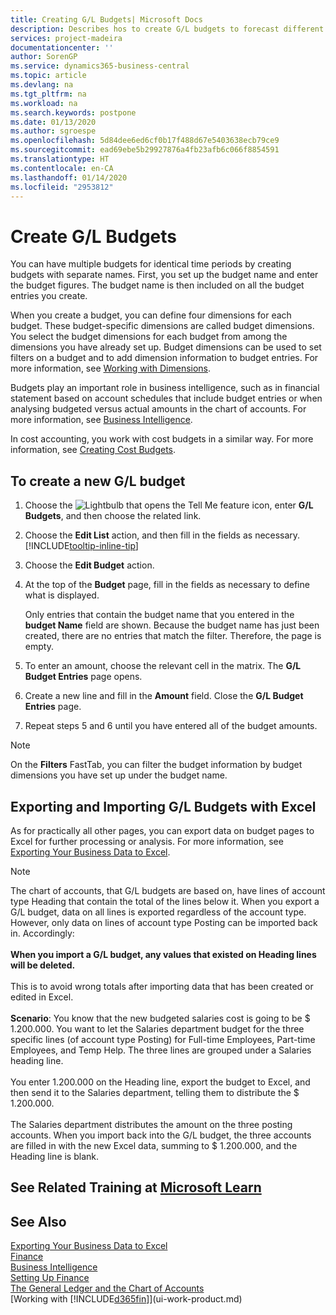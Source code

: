 ```yaml
---
title: Creating G/L Budgets| Microsoft Docs
description: Describes hos to create G/L budgets to forecast different financial activities and assign dimensions for business intelligence purposes.
services: project-madeira
documentationcenter: ''
author: SorenGP
ms.service: dynamics365-business-central
ms.topic: article
ms.devlang: na
ms.tgt_pltfrm: na
ms.workload: na
ms.search.keywords: postpone
ms.date: 01/13/2020
ms.author: sgroespe
ms.openlocfilehash: 5d84dee6ed6cf0b17f488d67e5403638ecb79ce9
ms.sourcegitcommit: ead69ebe5b29927876a4fb23afb6c066f8854591
ms.translationtype: HT
ms.contentlocale: en-CA
ms.lasthandoff: 01/14/2020
ms.locfileid: "2953812"
---
```

# <a name="create-gl-budgets"></a>Create G/L Budgets
You can have multiple budgets for identical time periods by creating budgets with separate names. First, you set up the budget name and enter the budget figures. The budget name is then included on all the budget entries you create.  

When you create a budget, you can define four dimensions for each budget. These budget-specific dimensions are called budget dimensions. You select the budget dimensions for each budget from among the dimensions you have already set up. Budget dimensions can be used to set filters on a budget and to add dimension information to budget entries. For more information, see [Working with Dimensions](finance-dimensions.md).

Budgets play an important role in business intelligence, such as in financial statement based on account schedules that include budget entries or when analysing budgeted versus actual amounts in the chart of accounts. For more information, see [Business Intelligence](bi.md).

In cost accounting, you work with cost budgets in a similar way. For more information, see [Creating Cost Budgets](finance-create-cost-budgets.md).    

## <a name="to-create-a-new-gl-budget"></a>To create a new G/L budget  
1. Choose the ![Lightbulb that opens the Tell Me feature](media/ui-search/search_small.png "Tell me what you want to do") icon, enter **G/L Budgets**, and then choose the related link.  
2. Choose the **Edit List** action, and then fill in the fields as necessary. [!INCLUDE[tooltip-inline-tip](includes/tooltip-inline-tip_md.md)]  
3. Choose the **Edit Budget** action.
4. At the top of the **Budget** page, fill in the fields as necessary to define what is displayed.  

    Only entries that contain the budget name that you entered in the **budget Name** field are shown. Because the budget name has just been created, there are no entries that match the filter. Therefore, the page is empty.  
5. To enter an amount, choose the relevant cell in the matrix. The **G/L Budget Entries** page opens.  
6. Create a new line and fill in the **Amount** field. Close the **G/L Budget Entries** page.  
7. Repeat steps 5 and 6 until you have entered all of the budget amounts.  

> [!NOTE]  
>  On the **Filters** FastTab, you can filter the budget information by budget dimensions you have set up under the budget name.

## <a name="exporting-and-importing-gl-budgets-with-excel"></a>Exporting and Importing G/L Budgets with Excel
As for practically all other pages, you can export data on budget pages to Excel for further processing or analysis. For more information, see [Exporting Your Business Data to Excel](about-export-data.md).

> [!NOTE]
> The chart of accounts, that G/L budgets are based on, have lines of account type Heading that contain the total of the lines below it. When you export a G/L budget, data on all lines is exported regardless of the account type. However, only data on lines of account type Posting can be imported back in. Accordingly: <br /><br /> **When you import a G/L budget, any values that existed on Heading lines will be deleted.** <br /><br /> This is to avoid wrong totals after importing data that has been created or edited in Excel.<br /><br /> **Scenario**: You know that the new budgeted salaries cost is going to be $ 1.200.000. You want to let the Salaries department budget for the three specific lines (of account type Posting) for Full-time Employees, Part-time Employees, and Temp Help. The three lines are grouped under a Salaries heading line.<br /><br />You enter 1.200.000 on the Heading line, export the budget to Excel, and then send it to the Salaries department, telling them to distribute the $ 1.200.000.<br /><br /> The Salaries department distributes the amount on the three posting accounts. When you import back into the G/L budget, the three accounts are filled in with the new Excel data, summing to $ 1.200.000, and the Heading line is blank.

## <a name="see-related-training-at-microsoft-learnlearnmodulesbudgets-exchange-rates-dynamics-365-business-centralindex"></a>See Related Training at [Microsoft Learn](/learn/modules/budgets-exchange-rates-dynamics-365-business-central/index)

## <a name="see-also"></a>See Also
[Exporting Your Business Data to Excel](about-export-data.md)  
[Finance](finance.md)  
[Business Intelligence](bi.md)  
[Setting Up Finance](finance-setup-finance.md)  
[The General Ledger and the Chart of Accounts](finance-general-ledger.md)  
[Working with [!INCLUDE[d365fin](includes/d365fin_md.md)]](ui-work-product.md)  
